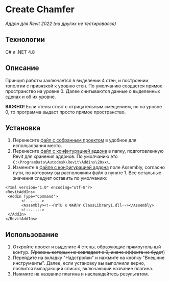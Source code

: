 # Create Chamfer
*Аддон для Revit 2022 (на других не тестировался)*

## Технологии
C# и .NET 4.8

## Описание
Принцип работы заключается в выделении 4 стен, и построении тополгии с привязкой к уровню стен.
По умолчанию создается прямое пространство на уровне 0. Далее считываются данные о выделенных сденах и об их уровне.

**ВАЖНО!** Если стены стоят с отрицательным смещением, но на уровне 0, то программа выдаст просто прямое пространство.

## Установка
1. Перенесите [файл с собранным проектом](dll/ClassLibrary1.dll) в удобное для использования место.
2. Перенесите [файл с конфигурацией аддона](xml/AddInManifest.addin) в папку, подготовленную Revit для хранения аддонов. По умолчанию это ```C:\ProgramData\Autodesk\Revit\Addins\20xx\```.
3. Измените в [файле с конфигурацией аддона](xml/AddInManifest.addin) поле Assembly, согласно пути, по которому вы расположили файл в пункте 1. Все остальные значения следует оставить по умолчанию:

```
<?xml version="1.0" encoding="utf-8"?>
<RevitAddIns>
 <AddIn Type="Command">
       <!--...-->
       <Assembly><!--ПУТЬ К ФАЙЛУ ClassLibrary1.dll--></Assembly>
       <!--...-->
 </AddIn>
</RevitAddIns>
```

## Использование 
1. Откройте проект и выделите 4 стены, образующие прямоугольный контур. (~~Уровень которых не совпадает с 0, иначе эффекта не будет~~)
2. Перейдите на вкладку "Надстройки" и нажмите на кнопку "Внешние инструменты". Далее, если установку вы выполнили верно, появится выпадающий список, включающий название плагина.
3. Нажмите на название плагина и наслаждайтесь результатом.